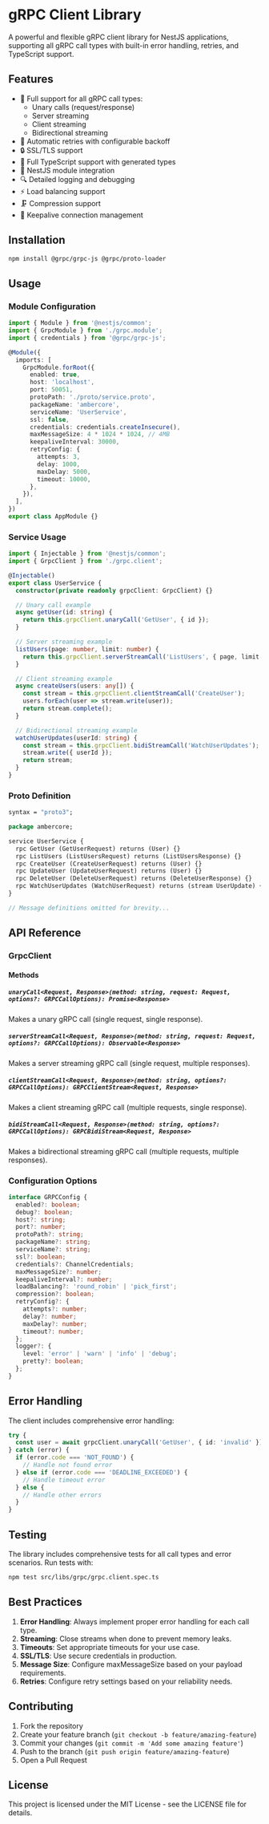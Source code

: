 # gRPC Client Library

A powerful and flexible gRPC client library for NestJS applications, supporting all gRPC call types with built-in error handling, retries, and TypeScript support.

## Features

- 🚀 Full support for all gRPC call types:
  - Unary calls (request/response)
  - Server streaming
  - Client streaming
  - Bidirectional streaming
- 🔄 Automatic retries with configurable backoff
- 🔒 SSL/TLS support
- 📝 Full TypeScript support with generated types
- 🎯 NestJS module integration
- 🔍 Detailed logging and debugging
- ⚡ Load balancing support
- 🗜️ Compression support
- 💪 Keepalive connection management

## Installation

```bash
npm install @grpc/grpc-js @grpc/proto-loader
```

## Usage

### Module Configuration

```typescript
import { Module } from '@nestjs/common';
import { GrpcModule } from './grpc.module';
import { credentials } from '@grpc/grpc-js';

@Module({
  imports: [
    GrpcModule.forRoot({
      enabled: true,
      host: 'localhost',
      port: 50051,
      protoPath: './proto/service.proto',
      packageName: 'ambercore',
      serviceName: 'UserService',
      ssl: false,
      credentials: credentials.createInsecure(),
      maxMessageSize: 4 * 1024 * 1024, // 4MB
      keepaliveInterval: 30000,
      retryConfig: {
        attempts: 3,
        delay: 1000,
        maxDelay: 5000,
        timeout: 10000,
      },
    }),
  ],
})
export class AppModule {}
```

### Service Usage

```typescript
import { Injectable } from '@nestjs/common';
import { GrpcClient } from './grpc.client';

@Injectable()
export class UserService {
  constructor(private readonly grpcClient: GrpcClient) {}

  // Unary call example
  async getUser(id: string) {
    return this.grpcClient.unaryCall('GetUser', { id });
  }

  // Server streaming example
  listUsers(page: number, limit: number) {
    return this.grpcClient.serverStreamCall('ListUsers', { page, limit });
  }

  // Client streaming example
  async createUsers(users: any[]) {
    const stream = this.grpcClient.clientStreamCall('CreateUser');
    users.forEach(user => stream.write(user));
    return stream.complete();
  }

  // Bidirectional streaming example
  watchUserUpdates(userId: string) {
    const stream = this.grpcClient.bidiStreamCall('WatchUserUpdates');
    stream.write({ userId });
    return stream;
  }
}
```

### Proto Definition

```protobuf
syntax = "proto3";

package ambercore;

service UserService {
  rpc GetUser (GetUserRequest) returns (User) {}
  rpc ListUsers (ListUsersRequest) returns (ListUsersResponse) {}
  rpc CreateUser (CreateUserRequest) returns (User) {}
  rpc UpdateUser (UpdateUserRequest) returns (User) {}
  rpc DeleteUser (DeleteUserRequest) returns (DeleteUserResponse) {}
  rpc WatchUserUpdates (WatchUserRequest) returns (stream UserUpdate) {}
}

// Message definitions omitted for brevity...
```

## API Reference

### GrpcClient

#### Methods

##### `unaryCall<Request, Response>(method: string, request: Request, options?: GRPCCallOptions): Promise<Response>`
Makes a unary gRPC call (single request, single response).

##### `serverStreamCall<Request, Response>(method: string, request: Request, options?: GRPCCallOptions): Observable<Response>`
Makes a server streaming gRPC call (single request, multiple responses).

##### `clientStreamCall<Request, Response>(method: string, options?: GRPCCallOptions): GRPCClientStream<Request, Response>`
Makes a client streaming gRPC call (multiple requests, single response).

##### `bidiStreamCall<Request, Response>(method: string, options?: GRPCCallOptions): GRPCBidiStream<Request, Response>`
Makes a bidirectional streaming gRPC call (multiple requests, multiple responses).

### Configuration Options

```typescript
interface GRPCConfig {
  enabled?: boolean;
  debug?: boolean;
  host?: string;
  port?: number;
  protoPath?: string;
  packageName?: string;
  serviceName?: string;
  ssl?: boolean;
  credentials?: ChannelCredentials;
  maxMessageSize?: number;
  keepaliveInterval?: number;
  loadBalancing?: 'round_robin' | 'pick_first';
  compression?: boolean;
  retryConfig?: {
    attempts?: number;
    delay?: number;
    maxDelay?: number;
    timeout?: number;
  };
  logger?: {
    level: 'error' | 'warn' | 'info' | 'debug';
    pretty?: boolean;
  };
}
```

## Error Handling

The client includes comprehensive error handling:

```typescript
try {
  const user = await grpcClient.unaryCall('GetUser', { id: 'invalid' });
} catch (error) {
  if (error.code === 'NOT_FOUND') {
    // Handle not found error
  } else if (error.code === 'DEADLINE_EXCEEDED') {
    // Handle timeout error
  } else {
    // Handle other errors
  }
}
```

## Testing

The library includes comprehensive tests for all call types and error scenarios. Run tests with:

```bash
npm test src/libs/grpc/grpc.client.spec.ts
```

## Best Practices

1. **Error Handling**: Always implement proper error handling for each call type.
2. **Streaming**: Close streams when done to prevent memory leaks.
3. **Timeouts**: Set appropriate timeouts for your use case.
4. **SSL/TLS**: Use secure credentials in production.
5. **Message Size**: Configure maxMessageSize based on your payload requirements.
6. **Retries**: Configure retry settings based on your reliability needs.

## Contributing

1. Fork the repository
2. Create your feature branch (`git checkout -b feature/amazing-feature`)
3. Commit your changes (`git commit -m 'Add some amazing feature'`)
4. Push to the branch (`git push origin feature/amazing-feature`)
5. Open a Pull Request

## License

This project is licensed under the MIT License - see the LICENSE file for details. 